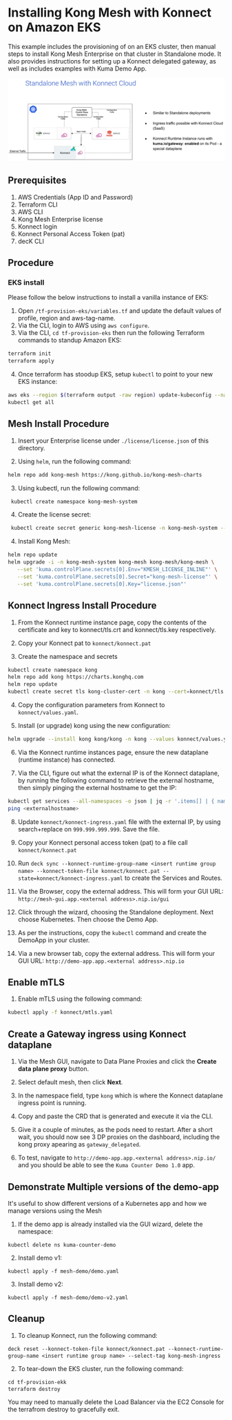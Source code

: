 Installing Kong Mesh with Konnect on Amazon EKS
===========================================================

This example includes the provisioning of on an EKS cluster, then manual steps to install Kong Mesh Enterprise on that cluster in Standalone mode.  It also provides instructions for setting up a Konnect delegated gateway, as well as includes examples with Kuma Demo App.

![](img/mesh-konnect-demo-app.png "Standalone Deployment")

## Prerequisites
1. AWS Credentials (App ID and Password)
2. Terraform CLI
3. AWS CLI
4. Kong Mesh Enterprise license
5. Konnect login
6. Konnect Personal Access Token (pat)
7. decK CLI

## Procedure

### EKS install

Please follow the below instructions to install a vanilla instance of EKS:

1. Open `/tf-provision-eks/variables.tf` and update the default values of profile, region and aws-tag-name.
2. Via the CLI, login to AWS using `aws configure`.
3. Via the CLI, `cd tf-provision-eks` then run the following Terraform commands to standup Amazon EKS:

```bash
terraform init
terraform apply
```

4. Once terraform has stoodup EKS, setup `kubectl` to point to your new EKS instance:

```bash
aws eks --region $(terraform output -raw region) update-kubeconfig --name $(terraform output -raw cluster_name)
kubectl get all
```

## Mesh Install Procedure

1. Insert your Enterprise license under `./license/license.json` of this directory.

2. Using `helm`, run the following command:

```bash
helm repo add kong-mesh https://kong.github.io/kong-mesh-charts
```

3. Using kubectl, run the following command:

```bash
 kubectl create namespace kong-mesh-system
```

4. Create the license secret:

```bash
 kubectl create secret generic kong-mesh-license -n kong-mesh-system --from-file=license/license.json
```

4. Install Kong Mesh:

```bash
helm repo update
helm upgrade -i -n kong-mesh-system kong-mesh kong-mesh/kong-mesh \
   --set 'kuma.controlPlane.secrets[0].Env="KMESH_LICENSE_INLINE"' \
   --set 'kuma.controlPlane.secrets[0].Secret="kong-mesh-license"' \
   --set 'kuma.controlPlane.secrets[0].Key="license.json"'
```

## Konnect Ingress Install Procedure

1. From the Konnect runtime instance page, copy the contents of the certificate and key to konnect/tls.crt and konnect/tls.key respectively.

2. Copy your Konnect pat to `konnect/konnect.pat`

3.  Create the namespace and secrets

```bash
kubectl create namespace kong
helm repo add kong https://charts.konghq.com
helm repo update
kubectl create secret tls kong-cluster-cert -n kong --cert=konnect/tls.crt --key=konnect/tls.key
```

4. Copy the configuration parameters from Konnect to `konnect/values.yaml`.

5.  Install (or upgrade) kong using the new configuration:

```bash
helm upgrade --install kong kong/kong -n kong --values konnect/values.yaml
```

6. Via the Konnect runtime instances page, ensure the new dataplane (runtime instance) has connected.

7. Via the CLI, figure out what the external IP is of the Konnect dataplane, by running the following command to retrieve the external hostname, then simply pinging the external hostname to get the IP:

```bash
kubectl get services --all-namespaces -o json | jq -r '.items[] | { name: .metadata.name, ns: .metadata.namespace, externalhostname: .status.loadBalancer?|.ingress[]?|.hostname  }'
ping <externalhostname>
```

8. Update `konnect/konnect-ingress.yaml` file with the external IP, by using search+replace on `999.999.999.999`.  Save the file.

9. Copy your Konnect personal access token (pat) to a file call `konnect/konnect.pat`

10.  Run `deck sync --konnect-runtime-group-name <insert runtime group name> --konnect-token-file konnect/konnect.pat --state=konnect/konnect-ingress.yaml` to create the Services and Routes.


11.  Via the Browser, copy the external address.  This will form your GUI URL: `http://mesh-gui.app.<external address>.nip.io/gui`

12.  Click through the wizard, choosing the Standalone deployment.  Next choose Kubernetes.  Then choose the Demo App.

13.  As per the instructions, copy the `kubectl` command and create the DemoApp in your cluster.

14. Via a new browser tab, copy the external address.  This will form your GUI URL: `http://demo-app.app.<external address>.nip.io`

## Enable mTLS

1. Enable mTLS using the following command:

```bash
kubectl apply -f konnect/mtls.yaml
```

## Create a Gateway ingress using Konnect dataplane

1. Via the Mesh GUI, navigate to Data Plane Proxies and click the **Create data plane proxy** button.

2. Select default mesh, then click **Next**.

3. In the namespace field, type `kong` which is where the Konnect dataplane ingress point is running.

4. Copy and paste the CRD that is generated and execute it via the CLI.

5. Give it a couple of minutes, as the pods need to restart.  After a short wait, you should now see 3 DP proxies on the dashboard, including the kong proxy apearing as `gateway_delegated`.

6. To test, navigate to `http://demo-app.app.<external address>.nip.io/` and you should be able to see the `Kuma Counter Demo 1.0` app.

## Demonstrate Multiple versions of the demo-app

It's useful to show different versions of a Kubernetes app and how we manage versions using the Mesh

1. If the demo app is already installed via the GUI wizard, delete the namespace:

```
kubectl delete ns kuma-counter-demo
```

2. Install demo v1:

```
kubectl apply -f mesh-demo/demo.yaml
```

3. Install demo v2:

```
kubectl apply -f mesh-demo/demo-v2.yaml
```

## Cleanup

1. To cleanup Konnect, run the following command:

```
deck reset --konnect-token-file konnect/konnect.pat --konnect-runtime-group-name <insert runtime group name> --select-tag kong-mesh-ingress
```

2. To tear-down the EKS cluster, run the following command:

```
cd tf-provision-ekk
terraform destroy
```

You may need to manually delete the Load Balancer via the EC2 Console for the terrafrom destroy to gracefully exit.